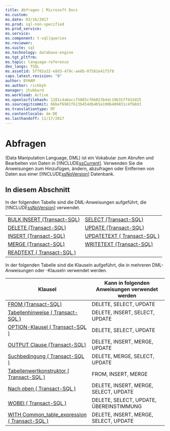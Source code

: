 ```yaml
---
title: Abfragen | Microsoft Docs
ms.custom: 
ms.date: 03/16/2017
ms.prod: sql-non-specified
ms.prod_service: 
ms.service: 
ms.component: t-sql|queries
ms.reviewer: 
ms.suite: sql
ms.technology: database-engine
ms.tgt_pltfrm: 
ms.topic: language-reference
dev_langs: TSQL
ms.assetid: 5ff02a32-e8d3-479c-ae8b-07581e41f5f8
caps.latest.revision: "8"
author: BYHAM
ms.author: rickbyh
manager: jhubbard
ms.workload: Active
ms.openlocfilehash: 1281c4a6accf5083cf6b023b4dc19b31ff432d25
ms.sourcegitcommit: 66bef6981f613b454db465e190b489031c4fb8d3
ms.translationtype: MT
ms.contentlocale: de-DE
ms.lasthandoff: 11/17/2017
---
```

# <a name="queries"></a>Abfragen

  (Data Manipulation Language, DML) ist ein Vokabular zum Abrufen und Bearbeiten von Daten in [!INCLUDE[ssCurrent](../../includes/sscurrent-md.md)]. Verwenden Sie die Anweisungen zum Hinzufügen, ändern, abzufragen oder Entfernen von Daten aus einer [!INCLUDE[ssNoVersion](../../includes/ssnoversion-md.md)] Datenbank.  
  
## <a name="in-this-section"></a>In diesem Abschnitt  
 In der folgenden Tabelle sind die DML-Anweisungen aufgeführt, die [!INCLUDE[ssNoVersion](../../includes/ssnoversion-md.md)] verwendet.  
  
|||  
|-|-|  
|[BULK INSERT &#40;Transact-SQL&#41;](../../t-sql/statements/bulk-insert-transact-sql.md)|[SELECT &#40;Transact-SQL&#41;](../../t-sql/queries/select-transact-sql.md)|  
|[DELETE &#40;Transact-SQL&#41;](../../t-sql/statements/delete-transact-sql.md)|[UPDATE &#40;Transact-SQL&#41;](../../t-sql/queries/update-transact-sql.md)|  
|[INSERT &#40;Transact-SQL&#41;](../../t-sql/statements/insert-transact-sql.md)|[UPDATETEXT &#40; Transact-SQL &#41;](../../t-sql/queries/updatetext-transact-sql.md)|  
|[MERGE &#40;Transact-SQL&#41;](../../t-sql/statements/merge-transact-sql.md)|[WRITETEXT (Transact-SQL)](../../t-sql/queries/writetext-transact-sql.md)|  
|[READTEXT &#40; Transact-SQL &#41;](../../t-sql/queries/readtext-transact-sql.md)||  
  
 In der folgenden Tabelle sind die Klauseln aufgeführt, die in mehreren DML-Anweisungen oder -Klauseln verwendet werden.  
  
|Klausel|Kann in folgenden Anweisungen verwendet werden|  
|------------|-------------------------------------|  
|[FROM &#40;Transact-SQL&#41;](../../t-sql/queries/from-transact-sql.md)|DELETE, SELECT, UPDATE|  
|[Tabellenhinweise &#40; Transact-SQL &#41;](../../t-sql/queries/hints-transact-sql.md)|DELETE, INSERT, SELECT, UPDATE|  
|[OPTION-Klausel &#40; Transact-SQL &#41;](../../t-sql/queries/option-clause-transact-sql.md)|DELETE, SELECT, UPDATE|  
|[OUTPUT Clause &#40;Transact-SQL&#41;](../../t-sql/queries/output-clause-transact-sql.md)|DELETE, INSERT, MERGE, UPDATE|  
|[Suchbedingung &#40; Transact-SQL &#41;](../../t-sql/queries/search-condition-transact-sql.md)|DELETE, MERGE, SELECT, UPDATE|  
|[Tabellenwertkonstruktor &#40; Transact-SQL &#41;](../../t-sql/queries/table-value-constructor-transact-sql.md)|FROM, INSERT, MERGE|  
|[Nach oben &#40; Transact-SQL &#41;](../../t-sql/queries/top-transact-sql.md)|DELETE, INSERT, MERGE, SELECT, UPDATE|  
|[WOBEI &#40; Transact-SQL &#41;](../../t-sql/queries/where-transact-sql.md)|DELETE, SELECT, UPDATE, ÜBEREINSTIMMUNG|  
|[WITH Common_table_expression &#40; Transact-SQL &#41;](../../t-sql/queries/with-common-table-expression-transact-sql.md)|DELETE, INSERT, MERGE, SELECT, UPDATE|  
  
  
